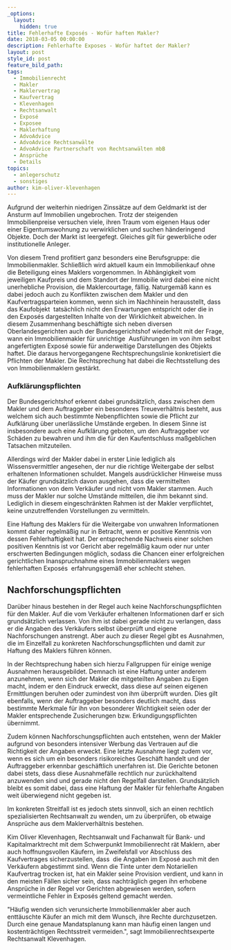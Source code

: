 ```yaml
---
_options:
  layout:
    hidden: true
title: Fehlerhafte Exposés - Wofür haften Makler?
date: 2018-03-05 00:00:00
description: Fehlerhafte Exposes - Wofür haftet der Makler?
layout: post
style_id: post
feature_bild_path:
tags:
  - Immobilienrecht
  - Makler
  - Maklervertrag
  - Kaufvertrag
  - Klevenhagen
  - Rechtsanwalt
  - Exposé
  - Exposee
  - Maklerhaftung
  - AdvoAdvice
  - AdvoAdvice Rechtsanwälte
  - AdvoAdvice Partnerschaft von Rechtsanwälten mbB
  - Ansprüche
  - Details
topics:
  - anlegerschutz
  - sonstiges
author: kim-oliver-klevenhagen
---
```


Aufgrund der weiterhin niedrigen Zinssätze auf dem Geldmarkt ist der Ansturm auf Immobilien ungebrochen. Trotz der steigenden Immobilienpreise versuchen viele, ihren Traum vom eigenen Haus oder einer Eigentumswohnung zu verwirklichen und suchen händeringend Objekte. Doch der Markt ist leergefegt. Gleiches gilt für gewerbliche oder institutionelle Anleger.

Von diesem Trend profitiert ganz besonders eine Berufsgruppe: die Immobilienmakler. Schließlich wird aktuell kaum ein Immobilienkauf ohne die Beteiligung eines Maklers vorgenommen. In Abhängigkeit vom jeweiligen Kaufpreis und dem Standort der Immobilie wird dabei eine nicht unerhebliche Provision, die Maklercourtage, fällig. Naturgemäß kann es dabei jedoch auch zu Konflikten zwischen dem Makler und den Kaufvertragsparteien kommen, wenn sich im Nachhinein herausstellt, dass das Kaufobjekt  tatsächlich nicht den Erwartungen entspricht oder die in den Exposés dargestellten Inhalte von der Wirklichkeit abweichen. In diesem Zusammenhang beschäftigte sich neben diversen Oberlandesgerichten auch der Bundesgerichtshof wiederholt mit der Frage, wann ein Immobilienmakler für unrichtige  Ausführungen im von ihm selbst angefertigten Exposé sowie für anderweitige Darstellungen des Objekts haftet. Die daraus hervorgegangene Rechtsprechungslinie konkretisiert die Pflichten der Makler. Die Rechtsprechung hat dabei die Rechtsstellung des von Immobilienmaklern gestärkt.

### Aufklärungspflichten

Der Bundesgerichtshof erkennt dabei grundsätzlich, dass zwischen dem Makler und dem Auftraggeber ein besonderes Treueverhältnis besteht, aus welchem sich auch bestimmte Nebenpflichten sowie die Pflicht zur Aufklärung über unerlässliche Umstände ergeben. In diesem Sinne ist insbesondere auch eine Aufklärung geboten, um den Auftraggeber vor Schäden zu bewahren und ihm die für den Kaufentschluss maßgeblichen Tatsachen mitzuteilen.

Allerdings wird der Makler dabei in erster Linie lediglich als Wissensvermittler angesehen, der nur die richtige Weitergabe der selbst erhaltenen Informationen schuldet. Mangels ausdrücklicher Hinweise muss der Käufer grundsätzlich davon ausgehen, dass die vermittelten Informationen von dem Verkäufer und nicht vom Makler stammen. Auch muss der Makler nur solche Umstände mitteilen, die ihm bekannt sind. Lediglich in diesem eingeschränkten Rahmen ist der Makler verpflichtet, keine unzutreffenden Vorstellungen zu vermitteln.

Eine Haftung des Maklers für die Weitergabe von unwahren Informationen kommt daher regelmäßig nur in Betracht, wenn er positive Kenntnis von dessen Fehlerhaftigkeit hat. Der entsprechende Nachweis einer solchen positiven Kenntnis ist vor Gericht aber regelmäßig kaum oder nur unter erschwerten Bedingungen möglich, sodass die Chancen einer erfolgreichen gerichtlichen Inanspruchnahme eines Immobilienmaklers wegen fehlerhaften Exposés  erfahrungsgemäß eher schlecht stehen.

## Nachforschungspflichten

Darüber hinaus bestehen in der Regel auch keine Nachforschungspflichten für den Makler. Auf die vom Verkäufer erhaltenen Informationen darf er sich grundsätzlich verlassen. Von ihm ist dabei gerade nicht zu verlangen, dass er die Angaben des Verkäufers selbst überprüft und eigene Nachforschungen anstrengt. Aber auch zu dieser Regel gibt es Ausnahmen, die im Einzelfall zu konkreten Nachforschungspflichten und damit zur Haftung des Maklers führen können.

In der Rechtsprechung haben sich hierzu Fallgruppen für einige wenige Ausnahmen herausgebildet. Demnach ist eine Haftung unter anderem anzunehmen, wenn sich der Makler die mitgeteilten Angaben zu Eigen macht, indem er den Eindruck erweckt, dass diese auf seinen eigenen Ermittlungen beruhen oder zumindest von ihm überprüft wurden. Dies gilt ebenfalls, wenn der Auftraggeber besonders deutlich macht, dass bestimmte Merkmale für ihn von besonderer Wichtigkeit seien oder der Makler entsprechende Zusicherungen bzw. Erkundigungspflichten übernimmt.

Zudem können Nachforschungspflichten auch entstehen, wenn der Makler aufgrund von besonders intensiver Werbung das Vertrauen auf die Richtigkeit der Angaben erweckt. Eine letzte Ausnahme liegt zudem vor, wenn es sich um ein besonders risikoreiches Geschäft handelt und der Auftraggeber erkennbar geschäftlich unerfahren ist. Die Gerichte betonen dabei stets, dass diese Ausnahmefälle rechtlich nur zurückhaltend anzuwenden sind und gerade nicht den Regelfall darstellen. Grundsätzlich bleibt es somit dabei, dass eine Haftung der Makler für fehlerhafte Angaben weit überwiegend nicht gegeben ist.

Im konkreten Streitfall ist es jedoch stets sinnvoll, sich an einen rechtlich spezialisierten Rechtsanwalt zu wenden, um zu überprüfen, ob etwaige Ansprüche aus dem Maklerverhältnis bestehen.

Kim Oliver Klevenhagen, Rechtsanwalt und Fachanwalt für Bank- und Kapitalmarktrecht mit dem Schwerpunkt Immobilienrecht rät Maklern, aber auch hoffnungsvollen Käufern, im Zweifelsfall vor Abschluss des Kaufvertrages sicherzustellen, dass  die Angaben im Exposé auch mit den Verkäufern abgestimmt sind. Wenn die Tinte unter dem Notariellen Kaufvertrag trocken ist, hat ein Makler seine Provision verdient, und kann in den meisten Fällen sicher sein, dass nachträglich gegen ihn erhobene Ansprüche in der Regel vor Gerichten abgewiesen werden, sofern vermeintliche Fehler in Exposés geltend gemacht werden.

"Häufig wenden sich verunsicherte Immobilienmakler aber auch enttäuschte Käufer an mich mit dem Wunsch, ihre Rechte durchzusetzen. Durch eine genaue Mandatsplanung kann man häufig einen langen und kostenträchtigen Rechtsstreit vermeiden.", sagt Immobilienrechtsexperte Rechtsanwalt Klevenhagen.